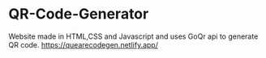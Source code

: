 # QR-Code-Generator
Website made in HTML,CSS and Javascript and uses GoQr api to generate QR code.
https://quearecodegen.netlify.app/
